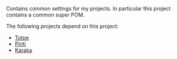 Contains common settings for my projects. In particular this project contains a common super POM.

The following projects depend on this project:
  * [Totoe](https://github.com/hpehl/totoe)
  * [Piriti](https://github.com/hpehl/piriti)
  * [Karaka](https://github.com/hpehl/karaka)